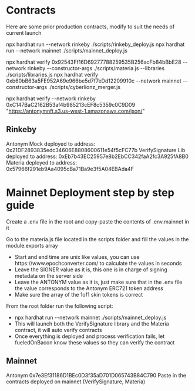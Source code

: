# Contracts

Here are some prior production contracts, modify to suit the needs of current launch


npx hardhat run --network rinkeby ./scripts/rinkeby_deploy.js
npx hardhat run --network mainnet ./scripts/mainnet_deploy.js

npx hardhat verify 0x92543Ff16D69277788259535B256acFb84bBbE28 --network rinkeby --constructor-args ./scripts/materia.js --libraries ./scripts/libraries.js 
npx hardhat verify 0xb60bB63a5FE952A69e966be5d7f7eDd12209910c --network mainnet --constructor-args ./scripts/cyberlionz_merger.js


npx hardhat verify --network rinkeby 0xC147BaC2162B53af4b985213cEF8c5359c0C9D09 "https://antonymnft.s3.us-west-1.amazonaws.com/json/"
## Rinkeby
Antonym Mock deployed to address: 0x21DF2893835edc34606E8808600611e54f5cFC77b
VerifySignature Lib deployed to address: 0xEb7b43EC25957e8b2EbCC342faA2fc3A925fA8B0
Materia deployed to address: 0x57966f291eb9Aa4095cBa71Ba9e3f5A04EBAda4F

# Mainnet Deployment step by step guide
<div>
    <p>Create a .env file in the root and copy-paste the contents of .env.mainnet in it</p>
    <p>Go to the materia.js file located in the scripts folder and fill the values in the module.exports array</p>
    <ul>
        <li>Start and end time are unix like values, you can use https://www.epochconverter.com/ to calculate the values in seconds</li>
        <li>Leave the SIGNER value as it is, this one is in charge of signing metadata on the server side</li>
        <li>Leave the ANTONYM value as it is, just make sure that in the .env file the value corresponds to the Antonym ERC721 token address</li>
        <li>Make sure the array of the 1of1 skin tokens is correct</li>
    </ul>
    <p>From the root folder run the following script:</p>
    <ul>
        <li>npx hardhat run --network mainnet ./scripts/mainnet_deploy.js</li>
        <li>This will launch both the VerifySignature library and the Materia contract, it will auto verify contracts</li>
        <li>Once everything is deployed and process verification fails, let fueledOnBacon know these values so they can verify the contract</li>
    </ul>
</div>

## Mainnet
Antonym 0x7e3Ef31186D1BEc0D3f35aD701D065743B84C790
Paste in the contracts deployed on mainnet (VerifySignature, Materia)



